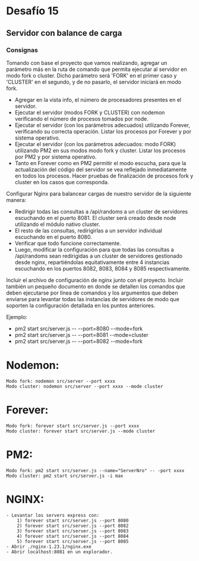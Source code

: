 # Desafío 15

## Servidor con balance de carga

### Consignas

Tomando con base el proyecto que vamos realizando, agregar un parámetro más en la ruta de comando que permita ejecutar al servidor en modo fork o cluster. Dicho parámetro será 'FORK' en el primer caso y 'CLUSTER' en el segundo, y de no pasarlo, el servidor iniciará en modo fork.

- Agregar en la vista info, el número de procesadores presentes en el servidor.
- Ejecutar el servidor (modos FORK y CLUSTER) con nodemon verificando el número de procesos tomados por node.
- Ejecutar el servidor (con los parámetros adecuados) utilizando Forever, verificando su correcta operación. Listar los procesos por Forever y por sistema operativo.
- Ejecutar el servidor (con los parámetros adecuados: modo FORK) utilizando PM2 en sus modos modo fork y cluster. Listar los procesos por PM2 y por sistema operativo.
- Tanto en Forever como en PM2 permitir el modo escucha, para que la actualización del código del servidor se vea reflejado inmediatamente en todos los procesos.
  Hacer pruebas de finalización de procesos fork y cluster en los casos que corresponda.

Configurar Nginx para balancear cargas de nuestro servidor de la siguiente manera:

- Redirigir todas las consultas a /api/randoms a un cluster de servidores escuchando en el puerto 8081. El cluster será creado desde node utilizando el módulo nativo cluster.
- El resto de las consultas, redirigirlas a un servidor individual escuchando en el puerto 8080.
- Verificar que todo funcione correctamente.
- Luego, modificar la configuración para que todas las consultas a /api/randoms sean redirigidas a un cluster de servidores gestionado desde nginx, repartiéndolas equitativamente entre 4 instancias escuchando en los puertos 8082, 8083, 8084 y 8085 respectivamente.

Incluir el archivo de configuración de nginx junto con el proyecto.
Incluir también un pequeño documento en donde se detallen los comandos que deben ejecutarse por línea de comandos y los argumentos que deben enviarse para levantar todas las instancias de servidores de modo que soporten la configuración detallada en los puntos anteriores.

Ejemplo:

- pm2 start src/server.js -- --port=8080 --mode=fork
- pm2 start src/server.js -- --port=8081 --mode=cluster
- pm2 start src/server.js -- --port=8082 --mode=fork

# Nodemon:

    Modo fork: nodemon src/server --port xxxx
    Modo cluster: nodemon src/server --port xxxx --mode cluster

# Forever:

    Modo fork: forever start src/server.js --port xxxx
    Modo cluster: forever start src/server.js --mode cluster

# PM2:

    Modo fork: pm2 start src/server.js --name="ServerNro" -- -port xxxx
    Modo cluster: pm2 start src/server.js -i max

# NGINX:

    - Levantar los servers express con:
        1) forever start src/server.js --port 8080
        2) forever start src/server.js --port 8082
        3) forever start src/server.js --port 8083
        4) forever start src/server.js --port 8084
        5) forever start src/server.js --port 8085
    - Abrir ./nginx-1.23.1/nginx.exe
    - Abrir localhost:8081 en un explorador.
